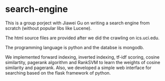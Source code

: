 # search-engine
This is a group porject with Jiawei Gu on writing a search engine from scratch (without popular libs like Lucene).

The html source files are provided after we did the crawling on ics.uci.edu.

The programming language is python and the databse is mongodb.

We implemented forward indexing, inverted indexing, tf-idf scoring, cosine similartity, pagerank algorithm and RankSVM to learn the weights of cosine similarity and pagerank. Also, we developed a simple web interface for searching based on the flask framework of python.

